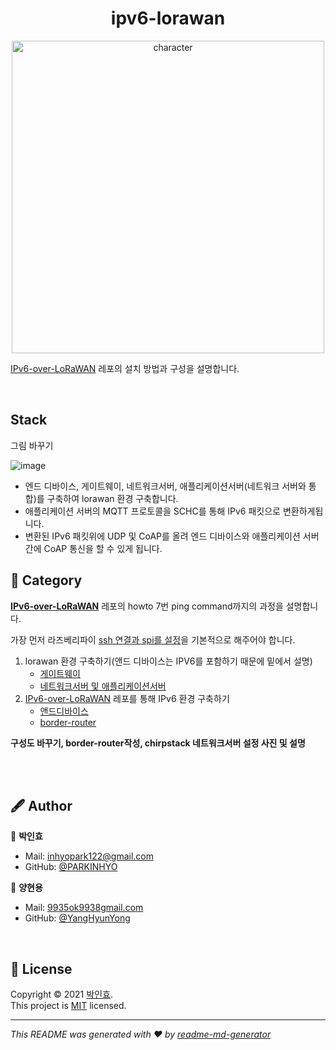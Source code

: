<h1 align="center">ipv6-lorawan</h1>

<p align="center">
<img alt="character" width="500" src="https://user-images.githubusercontent.com/47745785/114259209-52d3e880-9a07-11eb-8162-40ccd3873887.png" />
</p>



[IPv6-over-LoRaWAN](https://github.com/aenrbes/IPv6-over-LoRaWAN) 레포의 설치 방법과 구성을 설명합니다.

<br>

## Stack

그림 바꾸기

![image](https://user-images.githubusercontent.com/47745785/123192298-8f2ec500-d4dd-11eb-9872-041a90e1cd3f.png)


* 엔드 디바이스, 게이트웨이, 네트워크서버, 애플리케이션서버(네트워크 서버와 통합)를 구축하여 lorawan 환경 구축합니다.
* 애플리케이션 서버의 MQTT 프로토콜을 SCHC를 통해 IPv6 패킷으로 변환하게됩니다.
* 변환된 IPv6 패킷위에 UDP 및 CoAP를 올려 엔드 디바이스와 애플리케이션 서버 간에 CoAP 통신을 할 수 있게 됩니다. 


## 📜 Category

**[IPv6-over-LoRaWAN](https://github.com/aenrbes/IPv6-over-LoRaWAN)** 레포의 howto 7번 ping command까지의 과정을 설명합니다. 

가장 먼저 라즈베리파이 [ssh 연결과 spi를 설정](./docs/raspberry.md)을 기본적으로 해주어야 합니다. 

1. lorawan 환경 구축하기(앤드 디바이스는 IPV6를 포함하기 때문에 밑에서 설명)
   * [게이트웨이](./docs/lorawan_gateway.md)
   * [네트워크서버 및 애플리케이션서버](./docs/lorawan_chirpstack.md)
2. [IPv6-over-LoRaWAN](https://github.com/aenrbes/IPv6-over-LoRaWAN) 레포를 통해 IPv6 환경 구축하기
   * [앤드디바이스](./docs/ipv6_endevice.md)
   * [border-router]()

**구성도 바꾸기, border-router작성, chirpstack 네트워크서버 설정 사진 및 설명**

<br>
<br>

## 🖋 Author

👤 **박인효**

* Mail: [inhyopark122@gmail.com](mailto:inhyopark122@gmail.com)
* GitHub: [@PARKINHYO](https://github.com/PARKINHYO)

👤 **양현용**

* Mail: [9935ok9938gmail.com](mailto:9935ok9938gmail.com)
* GitHub: [@YangHyunYong](https://github.com/YangHyunYong)

<br>

## 📝 License

Copyright © 2021 [박인효](https://github.com/parkinhyo).<br/>
This project is [MIT](https://github.com/LoRa-System/ipv6-lorawan/blob/master/LICENSE) licensed.
***
_This README was generated with ❤️ by [readme-md-generator](https://github.com/kefranabg/readme-md-generator)_
